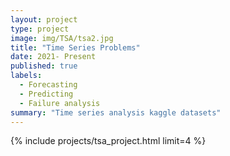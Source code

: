 ```yaml
---
layout: project
type: project
image: img/TSA/tsa2.jpg
title: "Time Series Problems"
date: 2021- Present
published: true
labels:
  - Forecasting
  - Predicting
  - Failure analysis
summary: "Time series analysis kaggle datasets"
---
```


<!-- <center> <img src="../img/Classification_models/classification.jpg" height = 300px width = auto> </center> -->


<div style="background-color: var(--tf-page-bg-color)" class="bg-gradient py-3">

{% include projects/tsa_project.html limit=4 %}

</div>
